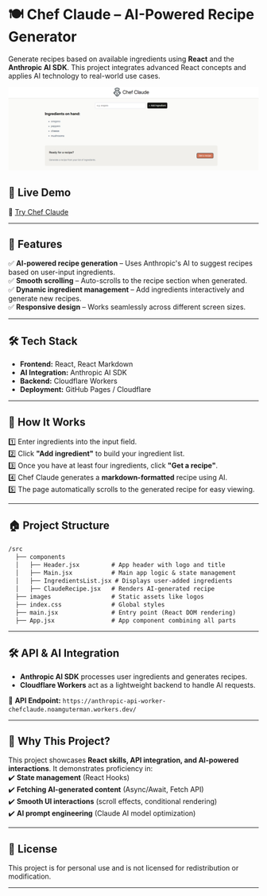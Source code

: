 # 🍽️ Chef Claude – AI-Powered Recipe Generator  

Generate recipes based on available ingredients using **React** and the **Anthropic AI SDK**. This project integrates advanced React concepts and applies AI technology to real-world use cases.  

![Chef Claude](https://raw.githubusercontent.com/noamguterman/chef-claude/refs/heads/main/chef-claude-preview.png)

## 🚀 Live Demo  
🔗 [Try Chef Claude]([https://your-live-demo-link.com](https://noamguterman.github.io/chef-claude/))  

---

## 📝 Features  
✅ **AI-powered recipe generation** – Uses Anthropic's AI to suggest recipes based on user-input ingredients.  
✅ **Smooth scrolling** – Auto-scrolls to the recipe section when generated.  
✅ **Dynamic ingredient management** – Add ingredients interactively and generate new recipes.  
✅ **Responsive design** – Works seamlessly across different screen sizes.  

---

## 🛠️ Tech Stack  
- **Frontend:** React, React Markdown  
- **AI Integration:** Anthropic AI SDK  
- **Backend:** Cloudflare Workers  
- **Deployment:** GitHub Pages / Cloudflare  

---

## 🎯 How It Works  
1️⃣ Enter ingredients into the input field.  
2️⃣ Click **"Add ingredient"** to build your ingredient list.  
3️⃣ Once you have at least four ingredients, click **"Get a recipe"**.  
4️⃣ Chef Claude generates a **markdown-formatted** recipe using AI.  
5️⃣ The page automatically scrolls to the generated recipe for easy viewing.  

---

## 🏠 Project Structure  
```
/src
  ├── components
  │   ├── Header.jsx         # App header with logo and title
  │   ├── Main.jsx           # Main app logic & state management
  │   ├── IngredientsList.jsx # Displays user-added ingredients
  │   ├── ClaudeRecipe.jsx   # Renders AI-generated recipe
  ├── images                 # Static assets like logos
  ├── index.css              # Global styles
  ├── main.jsx               # Entry point (React DOM rendering)
  ├── App.jsx                # App component combining all parts
```

---

## 🛠️ API & AI Integration  
- **Anthropic AI SDK** processes user ingredients and generates recipes.  
- **Cloudflare Workers** act as a lightweight backend to handle AI requests.  

🔗 **API Endpoint:** `https://anthropic-api-worker-chefclaude.noamguterman.workers.dev/`  

---

## 🌟 Why This Project?  
This project showcases **React skills, API integration, and AI-powered interactions**. It demonstrates proficiency in:  
✔️ **State management** (React Hooks)  
✔️ **Fetching AI-generated content** (Async/Await, Fetch API)  
✔️ **Smooth UI interactions** (scroll effects, conditional rendering)  
✔️ **AI prompt engineering** (Claude AI model optimization)  

---

## 🐝 License  
This project is for personal use and is not licensed for redistribution or modification.

---

